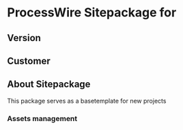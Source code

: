 # ProcessWire Sitepackage for <ProjectName>

## Version

## Customer


## About Sitepackage

This package serves as a basetemplate for new projects

### Assets management

